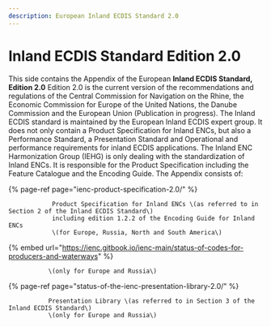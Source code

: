 ```yaml
---
description: European Inland ECDIS Standard 2.0
---
```


# Inland ECDIS Standard Edition 2.0

This side contains the Appendix of the European **Inland ECDIS Standard, Edition 2.0** Edition 2.0 is the current version of the recommendations and regulations of the Central Commission for Navigation on the Rhine, the Economic Commission for Europe of the United Nations, the Danube Commission and the European Union \(Publication in progress\). The Inland ECDIS standard is maintained by the European Inland ECDIS expert group. It does not only contain a Product Specification for Inland ENCs, but also a Performance Standard, a Presentation Standard and Operational and performance requirements for inland ECDIS applications. The Inland ENC Harmonization Group \(IEHG\) is only dealing with the standardization of Inland ENCs. It is responsible for the Product Specification including the Feature Catalogue and the Encoding Guide. The Appendix consists of:

{% page-ref page="ienc-product-specification-2.0/" %}

                Product Specification for Inland ENCs \(as referred to in Section 2 of the Inland ECDIS Standard\)  
                including edition 1.2.2 of the Encoding Guide for Inland ENCs   
                \(for Europe, Russia, North and South America\)

{% embed url="https://ienc.gitbook.io/ienc-main/status-of-codes-for-producers-and-waterways" %}

               \(only for Europe and Russia\)

{% page-ref page="status-of-the-ienc-presentation-library-2.0/" %}

               Presentation Library \(as referred to in Section 3 of the Inland ECDIS Standard\)  
               \(only for Europe and Russia\)

